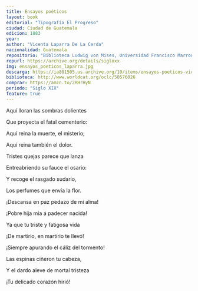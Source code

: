 ```yaml
---
title: Ensayos poéticos
layout: book
editorial: "Tipografía El Progreso"
ciudad: Ciudad de Guatemala
edicion: 1883
year: 
author: "Vicenta Laparra De La Cerda"
nacionalidad: Guatemala
repositorio: "Biblioteca Ludwig von Mises, Universidad Francisco Marroquín"
repurl: https://archive.org/details/sigloxx
img: ensayos_poeticos_laparra.jpg
descarga: https://ia801505.us.archive.org/10/items/ensayos-poeticos-vicenta-laparra-de-la-cerda/Ensayos%20Po%C3%A9ticos%20-%20Vicenta%20Laparra%20de%20la%20Cerda.pdf
biblioteca: http://www.worldcat.org/oclc/50576026
comprar: https://amzn.to/2RHrHyN
periodo: "Siglo XIX"
feature: true 
---
```

 

Aquí lloran las sombras dolientes 
 
Que proyecta el fatal cementerio: 
 
Aquí reina la muerte, el misterio; 
 
Aquí reina también el dolor. 
 
Tristes quejas parece que lanza 
 
Entreabriendo su fauce el osario: 
 
Y recoge el rasgado sudario, 
 
Los perfumes que envía la flor.

 
¡Descansa en paz pedazo de mi alma!
 
¡Pobre hija mia á padecer nacida! 

Ya que tu triste y fatigosa vida 
 
¡De martirio, en martirio te llevó! 
 
¡Siempre apurando el cáliz del tormento! 
 
Las espinas ciñeron tu cabeza, 
 
Y el dardo aleve de mortal tristeza 
 
¡Tu delicado corazón hirió!
